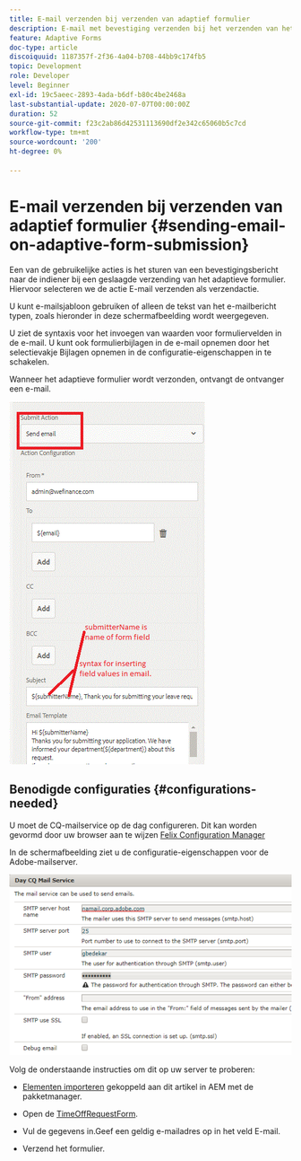 ```yaml
---
title: E-mail verzenden bij verzenden van adaptief formulier
description: E-mail met bevestiging verzenden bij het verzenden van het adaptieve formulier met het onderdeel E-mail verzenden
feature: Adaptive Forms
doc-type: article
discoiquuid: 1187357f-2f36-4a04-b708-44bb9c174fb5
topic: Development
role: Developer
level: Beginner
exl-id: 19c5aeec-2893-4ada-b6df-b80c4be2468a
last-substantial-update: 2020-07-07T00:00:00Z
duration: 52
source-git-commit: f23c2ab86d42531113690df2e342c65060b5c7cd
workflow-type: tm+mt
source-wordcount: '200'
ht-degree: 0%

---
```


# E-mail verzenden bij verzenden van adaptief formulier {#sending-email-on-adaptive-form-submission}

Een van de gebruikelijke acties is het sturen van een bevestigingsbericht naar de indiener bij een geslaagde verzending van het adaptieve formulier. Hiervoor selecteren we de actie E-mail verzenden als verzendactie.

U kunt e-mailsjabloon gebruiken of alleen de tekst van het e-mailbericht typen, zoals hieronder in deze schermafbeelding wordt weergegeven.

U ziet de syntaxis voor het invoegen van waarden voor formuliervelden in de e-mail. U kunt ook formulierbijlagen in de e-mail opnemen door het selectievakje Bijlagen opnemen in de configuratie-eigenschappen in te schakelen.

Wanneer het adaptieve formulier wordt verzonden, ontvangt de ontvanger een e-mail.

![SendEmail](assets/sendemailaction.gif)

## Benodigde configuraties {#configurations-needed}

U moet de CQ-mailservice op de dag configureren. Dit kan worden gevormd door uw browser aan te wijzen [Felix Configuration Manager](http://localhost:4502/system/console/configMgr)

In de schermafbeelding ziet u de configuratie-eigenschappen voor de Adobe-mailserver.

![mailservice](assets/mailservice.png)

Volg de onderstaande instructies om dit op uw server te proberen:

* [Elementen importeren](assets/timeoffrequest.zip) gekoppeld aan dit artikel in AEM met de pakketmanager.

* Open de [TimeOffRequestForm](http://localhost:4502/content/dam/formsanddocuments/helpx/timeoffrequestform/jcr:content?wcmmode=disabled).

* Vul de gegevens in.Geef een geldig e-mailadres op in het veld E-mail.

* Verzend het formulier.
